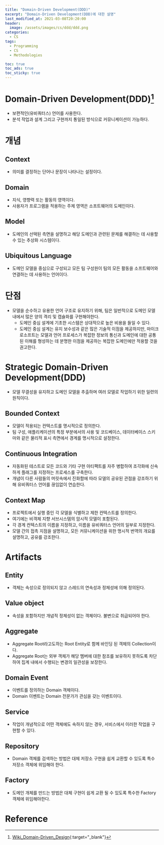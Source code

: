 ```yaml
---
title: "Domain-Driven Development(DDD)"
excerpt: "Domain-Driven Development(DDD)에 대한 설명"
last_modified_at: 2021-03-08T20:20:00
header:
  image: /assets/images/cs/ddd/ddd.png
categories:
  - CS
tags:
  - Programming
  - CS
  - Methodologies

toc: true
toc_ads: true
toc_sticky: true
---
```

# Domain-Driven Development(DDD)[^DDD]
- 보편적인(유비쿼터스) 언어를 사용한다.
- 분석 작업과 설계 그리고 구현까지 통일된 방식으로 커뮤니케이션이 가능하다.

# 개념
## Context
- 의미를 결정하는 단어나 문장이 나타나는 설정이다.

## Domain
- 지식, 영향력 또는 활동의 영역이다.
- 사용자가 프로그램을 적용하는 주제 영역은 소프트웨어의 도메인이다.

## Model
- 도메인의 선택된 측면을 설명하고 해당 도메인과 관련된 문제를 해결하는 데 사용할 수 있는 추상화 시스템이다.

## Ubiquitous Language
- 도메인 모델을 중심으로 구성되고 모든 팀 구성원이 팀의 모든 활동을 소프트웨어와 연결하는 데 사용하는 언어이다.

# 단점
- 모델을 순수하고 유용한 언어 구조로 유지하기 위해, 팀은 일반적으로 도메인 모델 내에서 많은 양의 격리 및 캡슐화를 구현해야한다.
  * 도메인 중심 설계에 기초한 시스템은 상대적으로 높은 비용을 들일 수 있다.
  * 도메인 중심 설계는 유지 보수성과 같은 많은 기술적 이점을 제공하지만, 마이크로소프트는 모델과 언어 프로세스가 복잡한 정보의 통신과 도메인에 대한 공통된 이해를 형성하는 데 분명한 이점을 제공하는 복잡한 도메인에만 적용할 것을 권고한다.

# Strategic Domain-Driven Development(DDD)
- 모델 무결성을 유지하고 도메인 모델을 추출하며 여러 모델로 작업하기 위한 일련의 원칙이다.

## Bounded Context
- 모델이 적용되는 컨텍스트를 명시적으로 정의한다.
- 팀 구성, 애플리케이션의 특정 부분에서의 사용 및 코드베이스, 데이터베이스 스키마와 같은 물리적 표시 측면에서 경계를 명시적으로 설정한다.

## Continuous Integration
- 자동화된 테스트로 모든 코드와 기타 구현 아티팩트를 자주 병합하여 조각화에 신속하게 플래그를 지정하는 프로세스를 구축한다.
- 개념이 다른 사람들의 머릿속에서 진화함에 따라 모델의 공유된 관점을 강조하기 위해 유비쿼터스 언어를 끊임없이 연습한다.

## Context Map
- 프로젝트에서 실행 중인 각 모델을 식별하고 제한 컨텍스트를 정의한다.
- 여기에는 비객체 지향 서브시스템의 암시적 모델이 포함된다.
- 각 경계 컨텍스트의 이름을 지정하고, 이름을 유비쿼터스 언어의 일부로 지정한다.
- 모델 간의 접촉 지점을 설명하고, 모든 커뮤니케이션을 위한 명시적 번역의 개요를 설명하고, 공유를 강조한다.

# Artifacts
## Entity
- 객체는 속성으로 정의되지 않고 스레드의 연속성과 정체성에 의해 정의된다.

## Value object
- 속성을 포함하지만 개념적 정체성이 없는 객체이다. 불변으로 취급되어야 한다.

## Aggregate
- Aggregate Root라고도하는 Root Entity로 함께 바인딩 된 객체의 Collection이다.
- Aggregate Root는 외부 객체가 해당 멤버에 대한 참조를 보유하지 못하도록 차단하여 집계 내에서 수행되는 변경의 일관성을 보장한다.

## Domain Event
- 이벤트를 정의하는 Domain 객체이다.
- Domain 이벤트는 Domain 전문가가 관심을 갖는 이벤트이다.

## Service
- 작업이 개념적으로 어떤 객체에도 속하지 않는 경우, 서비스에서 이러한 작업을 구현할 수 있다.

## Repository
- Domain 객체를 검색하는 방법은 대체 저장소 구현을 쉽게 교환할 수 있도록 특수 저장소 객체에 위임해야 한다.

## Factory
- 도메인 개체를 만드는 방법은 대체 구현이 쉽게 교환 될 수 있도록 특수한 Factory 객체에 위임해야한다.

# Reference
[^DDD]: [Wiki_Domain-Driven_Design](https://en.wikipedia.org/wiki/Domain-driven_design){:target="_blank"}